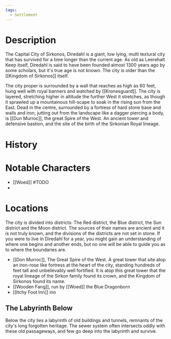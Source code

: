 ```yaml
---
tags:
  - Settlement
---
```

# Description
The Capital City of Sirkonos, Diredahl is a giant, low lying, multi textural city that has survived for a time longer than the current age. As old as Leerehalt Keep itself, Diredahl is said to have been founded almost 1300 years ago by some scholars, but it's true age is not known. The city is older than the [[Kingdom of Sirkonos]] itself.

The city proper is surrounded by a wall that reaches as high as 60 feet, hung well with royal banners and watched by [[Kronesguard]]. The city is layered, stretching higher in altitude the further West it stretches, as though it sprawled up a mountainous hill-scape to soak in the rising sun from the East. Dead in the centre, surrounded by a fortress of hard stone base and walls and iron, jutting out from the landscape like a dagger piercing a body, is [[Dun Murroc]], the great Spire of the West. An ancient tower and defensive bastion, and the site of the birth of the Sirkonian Royal lineage. 
# History

# Notable Characters
- [[Woed]] #TODO 
- 

# Locations
The city is divided into districts: The Red district, the Blue district, the Sun district and the Moon district. The sources of their names are ancient and it is not truly known, and the divisions of the districts are not set in stone. If you were to live in Diredahl for a year, you might gain an understanding of where one begins and another ends, but no one will be able to guide you as to where the boundaries are.

- [[Don Murroc]], The Great Spire of the West. A great tower that site atop an iron-rose like fortress at the heart of the city, standing hundreds of feet tall and unbelievably well fortified. It is atop this great tower that the royal lineage of the Sirkon family found its crown, and the Kingdom of Sirkonos found its name.
- [[Wooden Fang]], run by [[Woed]] the Blue Dragonborn
- [[Itchy Foot Inn]] inn
## The Labyrinth Below
Below the city lies a labyrinth of old buildings and tunnels, remnants of the city's long forgotten heritage. The sewer system often intersects oddly with these old passageways, and few go deep into the labyrinth and survive.